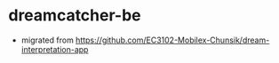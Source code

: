 # dreamcatcher-be

- migrated from https://github.com/EC3102-Mobilex-Chunsik/dream-interpretation-app

